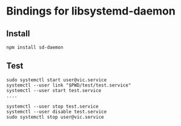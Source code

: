 # Bindings for libsystemd-daemon #

## Install ##
```
npm install sd-daemon
```

## Test ##
```
sudo systemctl start user@vic.service
systemctl --user link "$PWD/test/test.service"
systemctl --user start test.service
....

systemctl --user stop test.service
systemctl --user disable test.service
sudo systemctl stop user@vic.service
```

